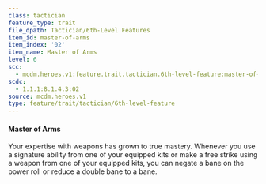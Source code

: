 ```yaml
---
class: tactician
feature_type: trait
file_dpath: Tactician/6th-Level Features
item_id: master-of-arms
item_index: '02'
item_name: Master of Arms
level: 6
scc:
  - mcdm.heroes.v1:feature.trait.tactician.6th-level-feature:master-of-arms
scdc:
  - 1.1.1:8.1.4.3:02
source: mcdm.heroes.v1
type: feature/trait/tactician/6th-level-feature
---
```


#### Master of Arms

Your expertise with weapons has grown to true mastery. Whenever you use a signature ability from one of your equipped kits or make a free strike using a weapon from one of your equipped kits, you can negate a bane on the power roll or reduce a double bane to a bane.
